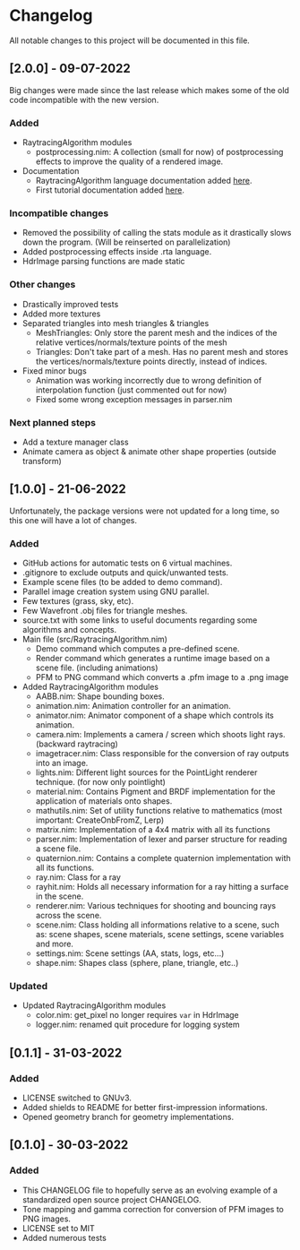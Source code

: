 # Changelog
All notable changes to this project will be documented in this file.


## [2.0.0] - 09-07-2022
Big changes were made since the last release which makes some of the old code incompatible with the new version.

### Added
- RaytracingAlgorithm modules
    - postprocessing.nim: A collection (small for now) of postprocessing effects to improve the quality of a rendered image.
- Documentation
    - RaytracingAlgorithm language documentation added [here](https://github.com/lorycontixd/RaytracingAlgorithm/blob/master/rta.md).
    - First tutorial documentation added [here](https://github.com/lorycontixd/RaytracingAlgorithm/blob/master/tutorials/firsttutorial.md).

### Incompatible changes
- Removed the possibility of calling the stats module as it drastically slows down the program. (Will be reinserted on parallelization)
- Added postprocessing effects inside .rta language.
- HdrImage parsing functions are made static

### Other changes
- Drastically improved tests
- Added more textures 
- Separated triangles into mesh triangles & triangles
    - MeshTriangles: Only store the parent mesh and the indices of the relative vertices/normals/texture points of the mesh
    - Triangles: Don't take part of a mesh. Has no parent mesh and stores the vertices/normals/texture points directly, instead of indices.
- Fixed minor bugs
    - Animation was working incorrectly due to wrong definition of interpolation function (just commented out for now)
    - Fixed some wrong exception messages in parser.nim

### Next planned steps
- Add a texture manager class
- Animate camera as object & animate other shape properties (outside transform)

## [1.0.0] - 21-06-2022
Unfortunately, the package versions were not updated for a long time, so this one will have a lot of changes.
### Added
- GitHub actions for automatic tests on 6 virtual machines.
- .gitignore to exclude outputs and quick/unwanted tests.
- Example scene files (to be added to demo command).
- Parallel image creation system using GNU parallel.
- Few textures (grass, sky, etc).
- Few Wavefront .obj files for triangle meshes.
- source.txt with some links to useful documents regarding some algorithms and concepts.
- Main file (src/RaytracingAlgorithm.nim)
    - Demo command which computes a pre-defined scene.
    - Render command which generates a runtime image based on a scene file. (including animations)
    - PFM to PNG command which converts a .pfm image to a .png image
- Added RaytracingAlgorithm modules
    - AABB.nim: Shape bounding boxes.
    - animation.nim: Animation controller for an animation.
    - animator.nim: Animator component of a shape which controls its animation.
    - camera.nim: Implements a camera / screen which shoots light rays. (backward raytracing)
    - imagetracer.nim: Class responsible for the conversion of ray outputs into an image.
    - lights.nim: Different light sources for the PointLight renderer technique. (for now only pointlight)
    - material.nim: Contains Pigment and BRDF implementation for the application of materials onto shapes.
    - mathutils.nim: Set of utility functions relative to mathematics (most important: CreateOnbFromZ, Lerp)
    - matrix.nim: Implementation of a 4x4 matrix with all its functions
    - parser.nim: Implementation of lexer and parser structure for reading a scene file.
    - quaternion.nim: Contains a complete quaternion implementation with all its functions.
    - ray.nim: Class for a ray
    - rayhit.nim: Holds all necessary information for a ray hitting a surface in the scene.
    - renderer.nim: Various techniques for shooting and bouncing rays across the scene.
    - scene.nim: Class holding all informations relative to a scene, such as: scene shapes, scene materials, scene settings, scene variables and more.
    - settings.nim: Scene settings (AA, stats, logs, etc...)
    - shape.nim: Shapes class (sphere, plane, triangle, etc..)

### Updated
- Updated RaytracingAlgorithm modules
    - color.nim: get_pixel no longer requires ```var``` in HdrImage
    - logger.nim: renamed quit procedure for logging system


## [0.1.1] - 31-03-2022
### Added
- LICENSE switched to GNUv3.
- Added shields to README for better first-impression informations.
- Opened geometry branch for geometry implementations.

## [0.1.0] - 30-03-2022
### Added
- This CHANGELOG file to hopefully serve as an evolving example of a
  standardized open source project CHANGELOG.
- Tone mapping and gamma correction for conversion of PFM images to PNG images.
- LICENSE set to MIT
- Added numerous tests

